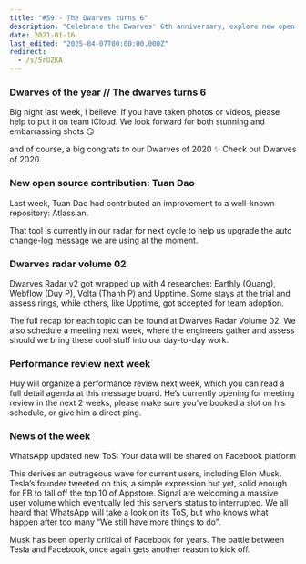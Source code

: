 ```yaml
---
title: "#59 - The Dwarves turns 6"
description: "Celebrate the Dwarves' 6th anniversary, explore new open-source contributions, tech research updates, upcoming performance reviews, and the latest WhatsApp privacy controversy."
date: 2021-01-16
last_edited: "2025-04-07T00:00:00.000Z"
redirect:
  - /s/5rUZKA
---
```


### Dwarves of the year // The dwarves turns 6

Big night last week, I believe. If you have taken photos or videos, please help to put it on team iCloud. We look forward for both stunning and embarrassing shots 😏

and of course, a big congrats to our Dwarves of 2020 ✨ Check out Dwarves of 2020.

### New open source contribution: Tuan Dao

Last week, Tuan Dao had contributed an improvement to a well-known repository: Atlassian.

That tool is currently in our radar for next cycle to help us upgrade the auto change-log message we are using at the moment.

### Dwarves radar volume 02

Dwarves Radar v2 got wrapped up with 4 researches: Earthly (Quang), Webflow (Duy P), Volta (Thanh P) and Upptime. Some stays at the trial and assess rings, while others, like Upptime, got accepted for team adoption.

The full recap for each topic can be found at Dwarves Radar Volume 02. We also schedule a meeting next week, where the engineers gather and assess should we bring these cool stuff into our day-to-day work.

### Performance review next week

Huy will organize a performance review next week, which you can read a full detail agenda at this message board. He’s currently opening for meeting review in the next 2 weeks, please make sure you’ve booked a slot on his schedule, or give him a direct ping.

### News of the week

WhatsApp updated new ToS: Your data will be shared on Facebook platform

This derives an outrageous wave for current users, including Elon Musk. Tesla’s founder tweeted on this, a simple expression but yet, solid enough for FB to fall off the top 10 of Appstore. Signal are welcoming a massive user volume which eventually led this server’s status to interrupted. We all heard that WhatsApp will take a look on its ToS, but who knows what happen after too many “We still have more things to do”.

Musk has been openly critical of Facebook for years. The battle between Tesla and Facebook, once again gets another reason to kick off.

